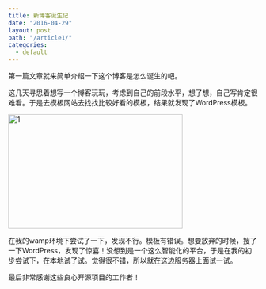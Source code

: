 ```yaml
---
title: 新博客诞生记
date: "2016-04-29"
layout: post
path: "/article1/"
categories:
  - default
---
```


第一篇文章就来简单介绍一下这个博客是怎么诞生的吧。

这几天寻思着想写一个博客玩玩，考虑到自己的前段水平，想了想，自己写肯定很难看。于是去模板网站去找找比较好看的模板，结果就发现了WordPress模板。

<img class=" wp-image-17 aligncenter" src="http://104.238.222.34/zcong/wp-content/uploads/2016/04/2016-04-2947-300x197.gif" alt="1" width="352" height="231" />

在我的wamp环境下尝试了一下，发现不行。模板有错误。想要放弃的时候，搜了一下WordPress，发现了惊喜！没想到是一个这么智能化的平台，于是在我的初步尝试下，在本地试了试。觉得很不错，所以就在这边服务器上面试一试。

最后非常感谢这些良心开源项目的工作者！
